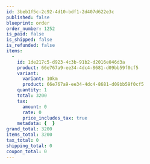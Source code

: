 ```yaml
---
id: 3beb1f5c-2c92-4d10-bdf1-2d407d622e3c
published: false
blueprint: order
order_number: 1252
is_paid: false
is_shipped: false
is_refunded: false
items:
  -
    id: 1de217c5-d923-4c3b-91b2-d2016e046d3a
    product: 66e767a9-ee34-4dc4-8681-d09bb59f0cf5
    variant:
      variant: 10km
      product: 66e767a9-ee34-4dc4-8681-d09bb59f0cf5
    quantity: 1
    total: 3200
    tax:
      amount: 0
      rate: 0
      price_includes_tax: true
    metadata: {  }
grand_total: 3200
items_total: 3200
tax_total: 0
shipping_total: 0
coupon_total: 0
---
```

